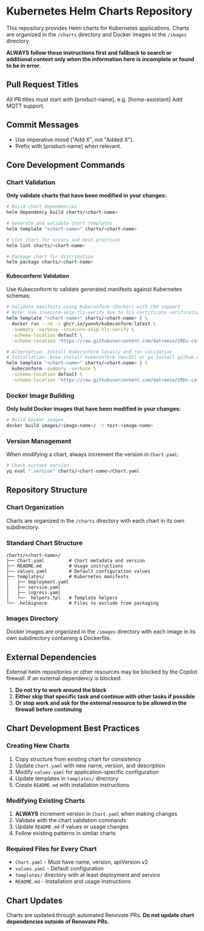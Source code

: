# Kubernetes Helm Charts Repository

This repository provides Helm charts for Kubernetes applications. Charts are organized in the `/charts` directory and Docker images in the `/images` directory.

**ALWAYS follow these instructions first and fallback to search or additional context only when the information here is incomplete or found to be in error.**

## Pull Request Titles
All PR titles must start with [product-name], e.g. [home-assistant] Add MQTT support.

## Commit Messages
- Use imperative mood ("Add X", not "Added X").
- Prefix with [product-name] when relevant.

## Core Development Commands

### Chart Validation
**Only validate charts that have been modified in your changes:**

```bash
# Build chart dependencies
helm dependency build charts/<chart-name>

# Generate and validate chart templates
helm template "<chart-name>" charts/<chart-name>

# Lint chart for errors and best practices
helm lint charts/<chart-name>

# Package chart for distribution
helm package charts/<chart-name>
```

#### Kubeconform Validation
Use Kubeconform to validate generated manifests against Kubernetes schemas:

```bash
# Validate manifests using Kubeconform (Docker) with CRD support
# Note: Use insecure-skip-tls-verify due to TLS certificate verification issues in sandboxed environments
helm template "<chart-name>" charts/<chart-name> | \
  docker run --rm -i ghcr.io/yannh/kubeconform:latest \
  -summary -verbose -insecure-skip-tls-verify \
  -schema-location default \
  -schema-location 'https://raw.githubusercontent.com/datreeio/CRDs-catalog/main/{{.Group}}/{{.ResourceKind}}_{{.ResourceAPIVersion}}.json'

# Alternative: Install Kubeconform locally and run validation
# Installation: brew install kubeconform (macOS) or go install github.com/yannh/kubeconform/cmd/kubeconform@latest
helm template "<chart-name>" charts/<chart-name> | \
  kubeconform -summary -verbose \
  -schema-location default \
  -schema-location 'https://raw.githubusercontent.com/datreeio/CRDs-catalog/main/{{.Group}}/{{.ResourceKind}}_{{.ResourceAPIVersion}}.json'
```

### Docker Image Building
**Only build Docker images that have been modified in your changes:**

```bash
# Build Docker images
docker build images/<image-name>/ -t test-<image-name>
```

### Version Management
When modifying a chart, always increment the version in `Chart.yaml`:
```bash
# Check current version
yq eval ".version" charts/<chart-name>/Chart.yaml
```

## Repository Structure

### Chart Organization
Charts are organized in the `/charts` directory with each chart in its own subdirectory.

### Standard Chart Structure
```
charts/<chart-name>/
├── Chart.yaml         # Chart metadata and version
├── README.md          # Usage instructions
├── values.yaml        # Default configuration values
├── templates/         # Kubernetes manifests
│   ├── deployment.yaml
│   ├── service.yaml
│   ├── ingress.yaml
│   └── _helpers.tpl   # Template helpers
└── .helmignore        # Files to exclude from packaging
```

### Images Directory
Docker images are organized in the `/images` directory with each image in its own subdirectory containing a Dockerfile.

## External Dependencies

External helm repositories or other resources may be blocked by the Copilot firewall. If an external dependency is blocked:

1. **Do not try to work around the block**
2. **Either skip that specific task and continue with other tasks if possible**
3. **Or stop work and ask for the external resource to be allowed in the firewall before continuing**

## Chart Development Best Practices

### Creating New Charts
1. Copy structure from existing chart for consistency
2. Update `Chart.yaml` with new name, version, and description
3. Modify `values.yaml` for application-specific configuration
4. Update templates in `templates/` directory
5. Create `README.md` with installation instructions

### Modifying Existing Charts
1. **ALWAYS** increment version in `Chart.yaml` when making changes
2. Validate with the chart validation commands
3. Update `README.md` if values or usage changes
4. Follow existing patterns in similar charts

### Required Files for Every Chart
- `Chart.yaml` - Must have name, version, apiVersion v2
- `values.yaml` - Default configuration
- `templates/` directory with at least deployment and service
- `README.md` - Installation and usage instructions

## Chart Updates

Charts are updated through automated Renovate PRs. **Do not update chart dependencies outside of Renovate PRs.**
